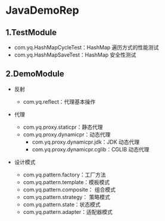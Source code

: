 # JavaDemoRep
## 1.TestModule

* com.yq.HashMapCycleTest：HashMap 遍历方式的性能测试
* com.yq.HashMapSaveTest：HashMap 安全性测试



## 2.DemoModule

* 反射
  * com.yq.reflect：代理基本操作

* 代理
  * com.yq.proxy.staticpr：静态代理
  * com.yq.proxy.dynamicpr：动态代理
    * com.yq.proxy.dynamicpr.jdk：JDK 动态代理
    * com.yq.proxy.dynamicpr.cglib：CGLIB 动态代理

* 设计模式
  * com.yq.pattern.factory：工厂方法
  * com.yq.pattern.template：模板模式
  * com.yq.pattern.composite： 组合模式
  * com.yq.pattern.strategy： 策略模式
  * com.yq.pattern.state：状态模式
  * com.yq.pattern.adapter：适配器模式
